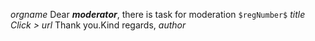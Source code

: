 $orgname$ 
Dear **$moderator$**,
there is task for moderation
`$regNumber$` $title$
_Click >_ $url$
Thank you.Kind regards, *$author$*

